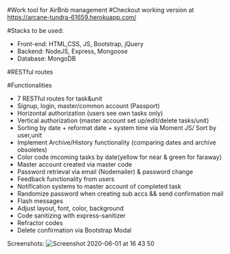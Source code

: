 #Work tool for AirBnb management
#Checkout working version at https://arcane-tundra-61659.herokuapp.com/

#Stacks to be used:
* Front-end: HTML,CSS, JS, Bootstrap, jQuery
* Backend: NodeJS, Express, Mongoose
* Database: MongoDB
	
#RESTful routes

#Functionalities
* 7 RESTful routes for task&unit
* Signup, login, master/common account (Passport)
* Horizontal authorization (users see own tasks only)
* Vertical authorization (master account set up/edit/delete tasks/unit)
* Sorting by date + reformat date + system time via Moment JS/ Sort by user,unit
* Implement Archive/History functionality (comparing dates and archive obsoletes)
* Color code imcoming tasks by date(yellow for near & green for faraway)
* Master account created via master code
* Password retrieval via email (Nodemailer) & password change
* Feedback functionality from users
* Notification systems to master account of completed task
* Randomize password when creating sub accs && send confirmation mail
* Flash messages
* Adjust layout, font, color, background
* Code sanitizing with express-sanitizer
* Refractor codes
* Delete confirmation via Bootstrap Modal

Screenshots:
![Screenshot 2020-06-01 at 16 43 50](https://user-images.githubusercontent.com/33937304/83415041-26366400-a427-11ea-9997-91db15e2445a.png)








